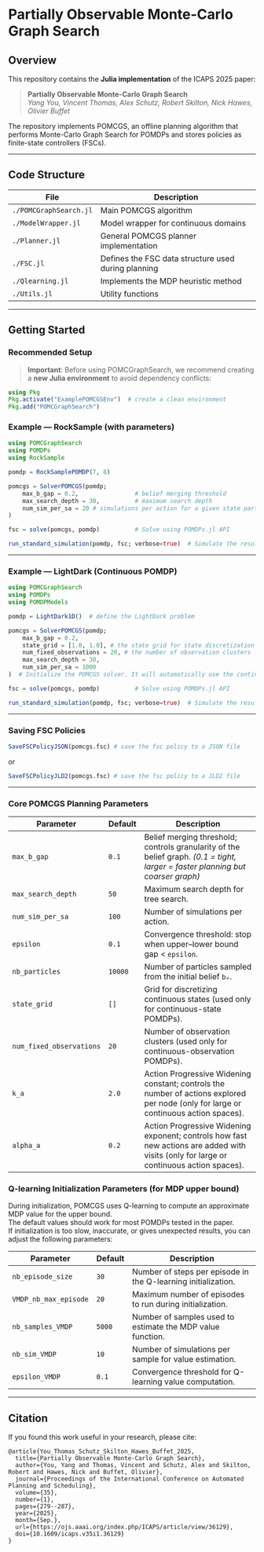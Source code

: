 # Partially Observable Monte-Carlo Graph Search

## Overview

This repository contains the **Julia implementation** of the ICAPS 2025 paper:  
> **Partially Observable Monte-Carlo Graph Search**  
> *Yang You, Vincent Thomas, Alex Schutz, Robert Skilton, Nick Hawes, Olivier Buffet*

The repository implements POMCGS, an offline planning algorithm that performs Monte-Carlo Graph Search for POMDPs and stores policies as finite-state controllers (FSCs).

---

## Code Structure

| File | Description |
|------|-------------|
| `./POMCGraphSearch.jl` | Main POMCGS algorithm |
| `./ModelWrapper.jl` |  Model wrapper for continuous domains |
| `./Planner.jl` | General POMCGS planner implementation |
| `./FSC.jl` | Defines the FSC data structure used during planning |
| `./Qlearning.jl` | Implements the MDP heuristic method |
| `./Utils.jl` | Utility functions |

---

## Getting Started

### Recommended Setup

> **Important**: Before using POMCGraphSearch, we recommend creating a **new Julia environment** to avoid dependency conflicts:

```julia
using Pkg
Pkg.activate("ExamplePOMCGSEnv")  # create a clean environment
Pkg.add("POMCGraphSearch")
```


### Example — RockSample (with parameters)

```julia
using POMCGraphSearch
using POMDPs
using RockSample

pomdp = RockSamplePOMDP(7, 8)

pomcgs = SolverPOMCGS(pomdp;
    max_b_gap = 0.2,                # belief merging threshold
    max_search_depth = 30,          # maximum search depth
    num_sim_per_sa = 20 # simulations per action for a given state particle
)

fsc = solve(pomcgs, pomdp)          # Solve using POMDPs.jl API

run_standard_simulation(pomdp, fsc; verbose=true)  # Simulate the resulting FSC
```

---

### Example — LightDark (Continuous POMDP)

```julia
using POMCGraphSearch 
using POMDPs
using POMDPModels

pomdp = LightDark1D()  # define the LightDark problem

pomcgs = SolverPOMCGS(pomdp;
    max_b_gap = 0.2, 
    state_grid = [1.0, 1.0], # the state grid for state discretization
    num_fixed_observations = 20, # the number of observation clusters
    max_search_depth = 30,
    num_sim_per_sa = 1000
)  # Initialize the POMCGS solver. It will automatically use the continuous planner for this problem.

fsc = solve(pomcgs, pomdp)          # Solve using POMDPs.jl API

run_standard_simulation(pomdp, fsc; verbose=true)  # Simulate the resulting FSC
```
---

### Saving FSC Policies

```Julia
SaveFSCPolicyJSON(pomcgs.fsc) # save the fsc policy to a JSON file
```

or 

```Julia
SaveFSCPolicyJLD2(pomcgs.fsc) # save the fsc policy to a JLD2 file
```

---

### Core POMCGS Planning Parameters

| Parameter                   | Default  | Description                                                                                  |
|------------------------------|----------|----------------------------------------------------------------------------------------------|
| `max_b_gap`                  | `0.1`    | Belief merging threshold; controls granularity of the belief graph. *(0.1 = tight, larger = faster planning but coarser graph)* |
| `max_search_depth`           | `50`     | Maximum search depth for tree search.                                                       |
| `num_sim_per_sa`             | `100`    | Number of simulations per action.                                                           |
| `epsilon`                    | `0.1`    | Convergence threshold: stop when upper–lower bound gap < `epsilon`.                         |
| `nb_particles`               | `10000`  | Number of particles sampled from the initial belief `b₀`.                                   |
| `state_grid`                 | `[]`     | Grid for discretizing continuous states (used only for continuous-state POMDPs).            |
| `num_fixed_observations`     | `20`     | Number of observation clusters (used only for continuous-observation POMDPs).               |
| `k_a`                        | `2.0`    | Action Progressive Widening constant; controls the number of actions explored per node (only for large or continuous action spaces). |
| `alpha_a`                    | `0.2`    | Action Progressive Widening exponent; controls how fast new actions are added with visits (only for large or continuous action spaces). |



### Q-learning Initialization Parameters (for MDP upper bound)

During initialization, POMCGS uses Q-learning to compute an approximate MDP value for the upper bound.  
The default values should work for most POMDPs tested in the paper.  
If initialization is too slow, inaccurate, or gives unexpected results, you can adjust the following parameters:

| Parameter          | Default  | Description |
|-------------------|---------|-------------|
| `nb_episode_size`  | `30`    | Number of steps per episode in the Q-learning initialization. |
| `VMDP_nb_max_episode`   | `20`    | Maximum number of episodes to run during initialization. |
| `nb_samples_VMDP`  | `5000`  | Number of samples used to estimate the MDP value function. |
| `nb_sim_VMDP`      | `10`    | Number of simulations per sample for value estimation. |
| `epsilon_VMDP`     | `0.1`  | Convergence threshold for Q-learning value computation. |


---

## Citation

If you found this work useful in your research, please cite:

```
@article{You_Thomas_Schutz_Skilton_Hawes_Buffet_2025,
  title={Partially Observable Monte-Carlo Graph Search},
  author={You, Yang and Thomas, Vincent and Schutz, Alex and Skilton, Robert and Hawes, Nick and Buffet, Olivier},
  journal={Proceedings of the International Conference on Automated Planning and Scheduling},
  volume={35},
  number={1},
  pages={279--287},
  year={2025},
  month={Sep.},
  url={https://ojs.aaai.org/index.php/ICAPS/article/view/36129},
  doi={10.1609/icaps.v35i1.36129}
}
```

